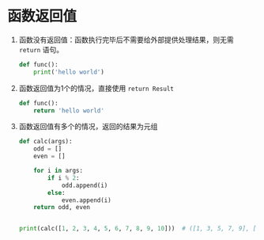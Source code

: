 # 函数返回值

1. 函数没有返回值：函数执行完毕后不需要给外部提供处理结果，则无需 `return` 语句。
    ```python
    def func():
        print('hello world')
    ```
2. 函数返回值为1个的情况，直接使用 `return Result`
    ```python
    def func():
        return 'hello world'
    ```

3. 函数返回值有多个的情况，返回的结果为元组
    ```python
    def calc(args):
        odd = []
        even = []

        for i in args:
            if i % 2:
                odd.append(i)
            else:
                even.append(i)
        return odd, even


    print(calc([1, 2, 3, 4, 5, 6, 7, 8, 9, 10]))  # ([1, 3, 5, 7, 9], [2, 4, 6, 8, 10])
    ```
